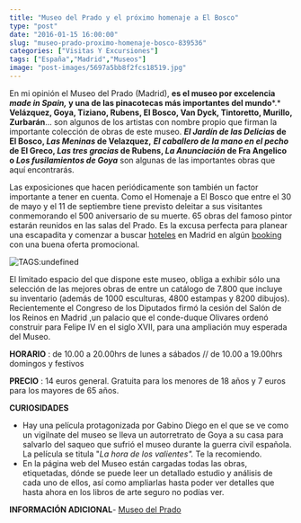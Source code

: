 ```yaml
---
title: "Museo del Prado y el próximo homenaje a El Bosco"
type: "post"
date: "2016-01-15 16:00:00"
slug: "museo-prado-proximo-homenaje-bosco-839536"
categories: ["Visitas Y Excursiones"]
tags: ["España","Madrid","Museos"]
image: "post-images/5697a5bb8f2fcs18519.jpg"
---
```


En mi opinión el Museo del Prado (Madrid), **es el museo por excelencia *made in Spain,* y una de las pinacotecas más importantes del mundo***.* **Velázquez, Goya, Tiziano, Rubens, El Bosco, Van Dyck, Tintoretto, Murillo, Zurbarán**... son algunos de los artistas con nombre propio que firman la importante colección de obras de este museo. ***El Jardín de las Delicias* de El Bosco, *Las Meninas* de Velazquez,** ***El caballero de la mano en el pecho* de El Greco, *Las tres gracias* de Rubens, *La Anunciación* de Fra Angelico o *Los fusilamientos de Goya*** son algunas de las importantes obras que aquí encontrarás.  
  
Las exposiciones que hacen periódicamente son también un factor importante a tener en cuenta. Como el Homenaje a El Bosco que entre el 30 de mayo y el 11 de septiembre tiene previsto deleitar a sus visitantes conmemorando el 500 aniversario de su muerte. 65 obras del famoso pintor estarán reunidos en las salas del Prado. Es la excusa perfecta para planear una escapadita y comenzar a buscar [hoteles](http://www.ebooking.com/es/ciudad/hoteles/espana/madrid/2198/) en Madrid en algún [booking](http://www.ebooking.com/es/) con una buena oferta promocional.  
  
![ TAGS:undefined](post-images/5697a5bb8f2fcs18519.jpg "Museo del Prado ")  
  
El limitado espacio del que dispone este museo, obliga a exhibir sólo una selección de las mejores obras de entre un catálogo de 7.800 que incluye su inventario (además de 1000 esculturas, 4800 estampas y 8200 dibujos). Recientemente el Congreso de los Diputados firmó la cesión del Salón de los Reinos en Madrid ,un palacio que el conde-duque Olivares ordenó construir para Felipe IV en el siglo XVII, para una ampliación muy esperada del Museo.  
  
**HORARIO** : de 10.00 a 20.00hrs de lunes a sábados // de 10.00 a 19.00hrs domingos y festivos  
  
**PRECIO** : 14 euros general. Gratuita para los menores de 18 años y 7 euros para los mayores de 65 años.  
  
**CURIOSIDADES**

- Hay una película protagonizada por Gabino Diego en el que se ve como un vigilnate del museo se lleva un autorretrato de Goya a su casa para salvarlo del saqueo que sufrió el museo durante la guerra civil española. La película se titula "*La hora de los valientes".* Te la recomiendo.
- En la página web del Museo están cargadas todas las obras, etiquetadas, dónde se puede leer un detallado estudio y análisis de cada uno de ellos, así como ampliarlas hasta poder ver detalles que hasta ahora en los libros de arte seguro no podías ver.

**INFORMACIÓN ADICIONAL**- [Museo del Prado](http://www.museodelprado.es/)